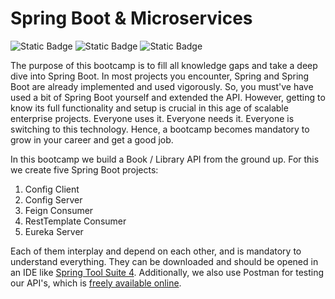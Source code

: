 # Spring Boot & Microservices

![Static Badge](https://img.shields.io/badge/Spring%20Boot%20&%20Microservices-Bootcamp-blue) ![Static Badge](https://img.shields.io/badge/Spring%20Boot-Tutorial-green) ![Static Badge](https://img.shields.io/badge/Microservices-Tutorial-green)

The purpose of this bootcamp is to fill all knowledge gaps and take a deep dive into Spring Boot. In most projects you encounter, Spring and Spring Boot are already implemented and used vigorously. So, you must've have used a bit of Spring Boot yourself and extended the API. However, getting to know its full functionality and setup is crucial in this age of scalable enterprise projects. Everyone uses it. Everyone needs it. Everyone is switching to this technology. Hence, a bootcamp becomes mandatory to grow in your career and get a good job.

In this bootcamp we build a Book / Library API from the ground up. For this we create five Spring Boot projects:
1. Config Client
2. Config Server
3. Feign Consumer
4. RestTemplate Consumer
5. Eureka Server

Each of them interplay and depend on each other, and is mandatory to understand everything. They can be downloaded and should be opened in an IDE like [Spring Tool Suite 4](https://spring.io/tools/). Additionally, we also use Postman for testing our API's, which is [freely available online](https://www.postman.com/downloads/).
